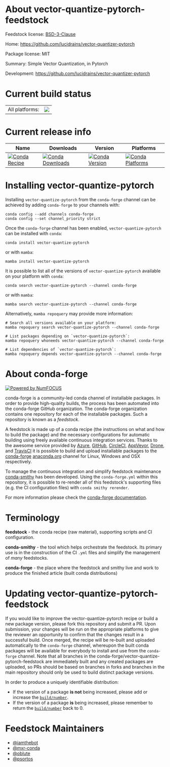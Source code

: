 About vector-quantize-pytorch-feedstock
=======================================

Feedstock license: [BSD-3-Clause](https://github.com/conda-forge/vector-quantize-pytorch-feedstock/blob/main/LICENSE.txt)

Home: https://github.com/lucidrains/vector-quantizer-pytorch

Package license: MIT

Summary: Simple Vector Quantization, in Pytorch

Development: https://github.com/lucidrains/vector-quantizer-pytorch

Current build status
====================


<table><tr><td>All platforms:</td>
    <td>
      <a href="https://dev.azure.com/conda-forge/feedstock-builds/_build/latest?definitionId=13078&branchName=main">
        <img src="https://dev.azure.com/conda-forge/feedstock-builds/_apis/build/status/vector-quantize-pytorch-feedstock?branchName=main">
      </a>
    </td>
  </tr>
</table>

Current release info
====================

| Name | Downloads | Version | Platforms |
| --- | --- | --- | --- |
| [![Conda Recipe](https://img.shields.io/badge/recipe-vector--quantize--pytorch-green.svg)](https://anaconda.org/conda-forge/vector-quantize-pytorch) | [![Conda Downloads](https://img.shields.io/conda/dn/conda-forge/vector-quantize-pytorch.svg)](https://anaconda.org/conda-forge/vector-quantize-pytorch) | [![Conda Version](https://img.shields.io/conda/vn/conda-forge/vector-quantize-pytorch.svg)](https://anaconda.org/conda-forge/vector-quantize-pytorch) | [![Conda Platforms](https://img.shields.io/conda/pn/conda-forge/vector-quantize-pytorch.svg)](https://anaconda.org/conda-forge/vector-quantize-pytorch) |

Installing vector-quantize-pytorch
==================================

Installing `vector-quantize-pytorch` from the `conda-forge` channel can be achieved by adding `conda-forge` to your channels with:

```
conda config --add channels conda-forge
conda config --set channel_priority strict
```

Once the `conda-forge` channel has been enabled, `vector-quantize-pytorch` can be installed with `conda`:

```
conda install vector-quantize-pytorch
```

or with `mamba`:

```
mamba install vector-quantize-pytorch
```

It is possible to list all of the versions of `vector-quantize-pytorch` available on your platform with `conda`:

```
conda search vector-quantize-pytorch --channel conda-forge
```

or with `mamba`:

```
mamba search vector-quantize-pytorch --channel conda-forge
```

Alternatively, `mamba repoquery` may provide more information:

```
# Search all versions available on your platform:
mamba repoquery search vector-quantize-pytorch --channel conda-forge

# List packages depending on `vector-quantize-pytorch`:
mamba repoquery whoneeds vector-quantize-pytorch --channel conda-forge

# List dependencies of `vector-quantize-pytorch`:
mamba repoquery depends vector-quantize-pytorch --channel conda-forge
```


About conda-forge
=================

[![Powered by
NumFOCUS](https://img.shields.io/badge/powered%20by-NumFOCUS-orange.svg?style=flat&colorA=E1523D&colorB=007D8A)](https://numfocus.org)

conda-forge is a community-led conda channel of installable packages.
In order to provide high-quality builds, the process has been automated into the
conda-forge GitHub organization. The conda-forge organization contains one repository
for each of the installable packages. Such a repository is known as a *feedstock*.

A feedstock is made up of a conda recipe (the instructions on what and how to build
the package) and the necessary configurations for automatic building using freely
available continuous integration services. Thanks to the awesome service provided by
[Azure](https://azure.microsoft.com/en-us/services/devops/), [GitHub](https://github.com/),
[CircleCI](https://circleci.com/), [AppVeyor](https://www.appveyor.com/),
[Drone](https://cloud.drone.io/welcome), and [TravisCI](https://travis-ci.com/)
it is possible to build and upload installable packages to the
[conda-forge](https://anaconda.org/conda-forge) [anaconda.org](https://anaconda.org/)
channel for Linux, Windows and OSX respectively.

To manage the continuous integration and simplify feedstock maintenance
[conda-smithy](https://github.com/conda-forge/conda-smithy) has been developed.
Using the ``conda-forge.yml`` within this repository, it is possible to re-render all of
this feedstock's supporting files (e.g. the CI configuration files) with ``conda smithy rerender``.

For more information please check the [conda-forge documentation](https://conda-forge.org/docs/).

Terminology
===========

**feedstock** - the conda recipe (raw material), supporting scripts and CI configuration.

**conda-smithy** - the tool which helps orchestrate the feedstock.
                   Its primary use is in the construction of the CI ``.yml`` files
                   and simplify the management of *many* feedstocks.

**conda-forge** - the place where the feedstock and smithy live and work to
                  produce the finished article (built conda distributions)


Updating vector-quantize-pytorch-feedstock
==========================================

If you would like to improve the vector-quantize-pytorch recipe or build a new
package version, please fork this repository and submit a PR. Upon submission,
your changes will be run on the appropriate platforms to give the reviewer an
opportunity to confirm that the changes result in a successful build. Once
merged, the recipe will be re-built and uploaded automatically to the
`conda-forge` channel, whereupon the built conda packages will be available for
everybody to install and use from the `conda-forge` channel.
Note that all branches in the conda-forge/vector-quantize-pytorch-feedstock are
immediately built and any created packages are uploaded, so PRs should be based
on branches in forks and branches in the main repository should only be used to
build distinct package versions.

In order to produce a uniquely identifiable distribution:
 * If the version of a package **is not** being increased, please add or increase
   the [``build/number``](https://docs.conda.io/projects/conda-build/en/latest/resources/define-metadata.html#build-number-and-string).
 * If the version of a package **is** being increased, please remember to return
   the [``build/number``](https://docs.conda.io/projects/conda-build/en/latest/resources/define-metadata.html#build-number-and-string)
   back to 0.

Feedstock Maintainers
=====================

* [@iamthebot](https://github.com/iamthebot/)
* [@mxr-conda](https://github.com/mxr-conda/)
* [@oblute](https://github.com/oblute/)
* [@psortos](https://github.com/psortos/)

